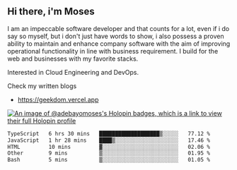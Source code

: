 ## Hi there, i'm Moses

I am an impeccable software developer and that counts for a lot, even if i do say so myself, but i don't just have words to show, i also possess a proven ability to maintain and enhance company software with the aim of improving operational functionality in line with business requirement. I build for the web and businesses with my favorite stacks.

Interested in Cloud Engineering and DevOps.

Check my written blogs
- https://geekdom.vercel.app

[![An image of @adebayomoses's Holopin badges, which is a link to view their full Holopin profile](https://holopin.me/adebayomoses)](https://holopin.io/@adebayomoses)

<!--START_SECTION:waka-->

```txt
TypeScript   6 hrs 30 mins   ███████████████████▒░░░░░   77.12 %
JavaScript   1 hr 28 mins    ████▒░░░░░░░░░░░░░░░░░░░░   17.46 %
HTML         10 mins         ▓░░░░░░░░░░░░░░░░░░░░░░░░   02.06 %
Other        9 mins          ▒░░░░░░░░░░░░░░░░░░░░░░░░   01.95 %
Bash         5 mins          ▒░░░░░░░░░░░░░░░░░░░░░░░░   01.05 %
```

<!--END_SECTION:waka-->
